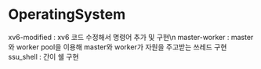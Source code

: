 # OperatingSystem

xv6-modified : xv6 코드 수정해서 명령어 추가 및 구현\n
master-worker : master와 worker pool을 이용해 master와 worker가 자원을 주고받는 쓰레드 구현
ssu_shell : 간이 쉘 구현
